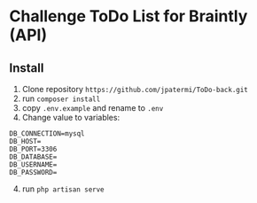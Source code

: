 # Challenge ToDo List for Braintly (API)

## Install

1. Clone repository `https://github.com/jpatermi/ToDo-back.git`
2. run `composer install`
3. copy `.env.example` and rename to `.env`
4. Change value to variables:
```
DB_CONNECTION=mysql
DB_HOST=
DB_PORT=3306
DB_DATABASE=
DB_USERNAME=
DB_PASSWORD=   
```
4. run `php artisan serve`
